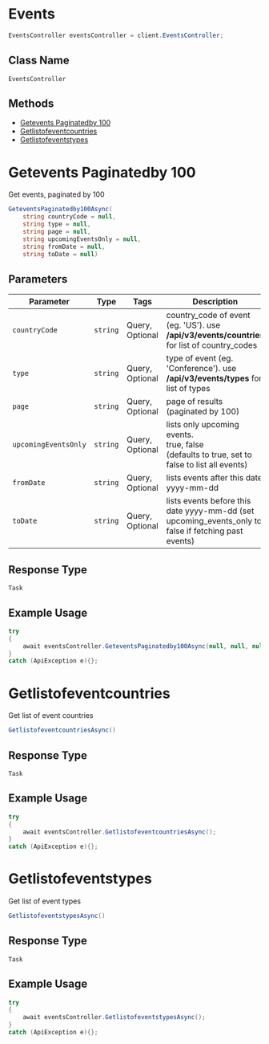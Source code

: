 # Events

```csharp
EventsController eventsController = client.EventsController;
```

## Class Name

`EventsController`

## Methods

* [Getevents Paginatedby 100](/doc/controllers/events.md#getevents-paginatedby-100)
* [Getlistofeventcountries](/doc/controllers/events.md#getlistofeventcountries)
* [Getlistofeventstypes](/doc/controllers/events.md#getlistofeventstypes)


# Getevents Paginatedby 100

Get events, paginated by 100

```csharp
GeteventsPaginatedby100Async(
    string countryCode = null,
    string type = null,
    string page = null,
    string upcomingEventsOnly = null,
    string fromDate = null,
    string toDate = null)
```

## Parameters

| Parameter | Type | Tags | Description |
|  --- | --- | --- | --- |
| `countryCode` | `string` | Query, Optional | country_code of event (eg. 'US'). use <b>/api/v3/events/countries</b> for list of country_codes |
| `type` | `string` | Query, Optional | type of event (eg. 'Conference'). use <b>/api/v3/events/types</b> for list of types |
| `page` | `string` | Query, Optional | page of results (paginated by 100) |
| `upcomingEventsOnly` | `string` | Query, Optional | lists only upcoming events. <br>true, false</br> (defaults to true, set to false to list all events) |
| `fromDate` | `string` | Query, Optional | lists events after this date yyyy-mm-dd |
| `toDate` | `string` | Query, Optional | lists events before this date yyyy-mm-dd (set upcoming_events_only to false if fetching past events) |

## Response Type

`Task`

## Example Usage

```csharp
try
{
    await eventsController.GeteventsPaginatedby100Async(null, null, null, null, null, null);
}
catch (ApiException e){};
```


# Getlistofeventcountries

Get list of event countries

```csharp
GetlistofeventcountriesAsync()
```

## Response Type

`Task`

## Example Usage

```csharp
try
{
    await eventsController.GetlistofeventcountriesAsync();
}
catch (ApiException e){};
```


# Getlistofeventstypes

Get list of event types

```csharp
GetlistofeventstypesAsync()
```

## Response Type

`Task`

## Example Usage

```csharp
try
{
    await eventsController.GetlistofeventstypesAsync();
}
catch (ApiException e){};
```

